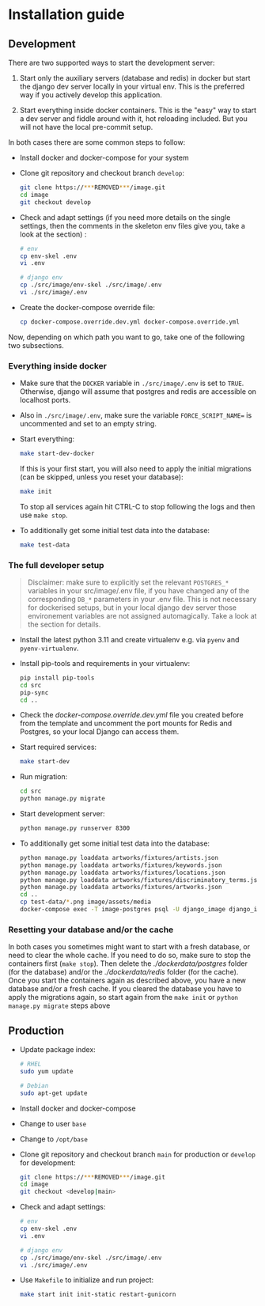 # Installation guide

## Development

There are two supported ways to start the development server:

1. Start only the auxiliary servers (database and redis) in docker
   but start the django dev server locally in your virtual env. This
   is the preferred way if you actively develop this application.

2. Start everything inside docker containers. This is the "easy" way
   to start a dev server and fiddle around with it, hot reloading included.
   But you will not have the local pre-commit setup.

In both cases there are some common steps to follow:

- Install docker and docker-compose for your system

- Clone git repository and checkout branch `develop`:

  ```bash
  git clone https://***REMOVED***/image.git
  cd image
  git checkout develop
  ```

- Check and adapt settings (if you need more details on the single settings, then the comments in the skeleton env
  files give you, take a look at the [](./configuration.md) section) :

  ```bash
  # env
  cp env-skel .env
  vi .env

  # django env
  cp ./src/image/env-skel ./src/image/.env
  vi ./src/image/.env
  ```

- Create the docker-compose override file:

  ```bash
  cp docker-compose.override.dev.yml docker-compose.override.yml
  ```

Now, depending on which path you want to go, take one of the following two
subsections.

### Everything inside docker

- Make sure that the `DOCKER` variable in `./src/image/.env` is set to
  `TRUE`. Otherwise, django will assume that postgres and redis are accessible
  on localhost ports.
- Also in `./src/image/.env`, make sure the variable `FORCE_SCRIPT_NAME=` is uncommented and set to an empty string.

- Start everything:

  ```bash
  make start-dev-docker
  ```

  If this is your first start, you will also need to apply the initial
  migrations (can be skipped, unless you reset your database):

  ```bash
  make init
  ```

  To stop all services again hit CTRL-C to stop following the logs and then use `make stop`.

- To additionally get some initial test data into the database:
  ```bash
  make test-data
  ```

### The full developer setup

> Disclaimer: make sure to explicitly set the relevant `POSTGRES_*` variables in your
> src/image/.env file, if you have changed any of the corresponding `DB_*`
> parameters in your .env file. This is not necessary for dockerised setups, but in your
> local django dev server those environement variables are not assigned
> automagically. Take a look at the [](./configuration.md) section for details.

- Install the latest python 3.11 and create virtualenv e.g. via `pyenv` and `pyenv-virtualenv`.

- Install pip-tools and requirements in your virtualenv:

  ```bash
  pip install pip-tools
  cd src
  pip-sync
  cd ..
  ```

- Check the _docker-compose.override.dev.yml_ file you created before from the template
  and uncomment the port mounts for Redis and Postgres, so your local Django can access them.

- Start required services:

  ```bash
  make start-dev
  ```

- Run migration:

  ```bash
  cd src
  python manage.py migrate
  ```

- Start development server:

  ```bash
  python manage.py runserver 8300
  ```

- To additionally get some initial test data into the database:

  ```bash
  python manage.py loaddata artworks/fixtures/artists.json
  python manage.py loaddata artworks/fixtures/keywords.json
  python manage.py loaddata artworks/fixtures/locations.json
  python manage.py loaddata artworks/fixtures/discriminatory_terms.json
  python manage.py loaddata artworks/fixtures/artworks.json
  cd ..
  cp test-data/*.png image/assets/media
  docker-compose exec -T image-postgres psql -U django_image django_image < test-data/set-placeholder-images.sql
  ```

### Resetting your database and/or the cache

In both cases you sometimes might want to start with a fresh database, or need
to clear the whole cache. If you need to do so, make sure to stop the containers
first (`make stop`). Then delete the _./dockerdata/postgres_ folder (for the database)
and/or the _./dockerdata/redis_ folder (for the cache). Once you start the containers
again as described above, you have a new database and/or a fresh cache. If you cleared
the database you have to apply the migrations again, so start again from the `make init`
or `python manage.py migrate` steps above

## Production

- Update package index:

  ```bash
  # RHEL
  sudo yum update

  # Debian
  sudo apt-get update
  ```

- Install docker and docker-compose

- Change to user `base`

- Change to `/opt/base`

- Clone git repository and checkout branch `main` for production or
  `develop` for development:

  ```bash
  git clone https://***REMOVED***/image.git
  cd image
  git checkout <develop|main>
  ```

- Check and adapt settings:

  ```bash
  # env
  cp env-skel .env
  vi .env

  # django env
  cp ./src/image/env-skel ./src/image/.env
  vi ./src/image/.env
  ```

- Use `Makefile` to initialize and run project:

  ```bash
  make start init init-static restart-gunicorn
  ```
